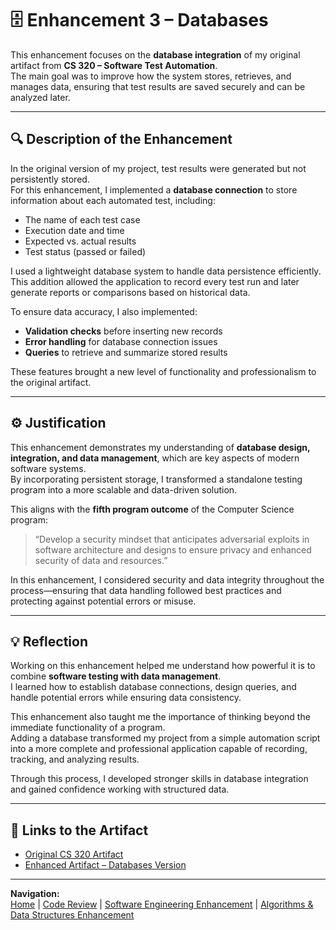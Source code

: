 # 🗄️ Enhancement 3 – Databases

This enhancement focuses on the **database integration** of my original artifact from **CS 320 – Software Test Automation**.  
The main goal was to improve how the system stores, retrieves, and manages data, ensuring that test results are saved securely and can be analyzed later.

---

## 🔍 Description of the Enhancement

In the original version of my project, test results were generated but not persistently stored.  
For this enhancement, I implemented a **database connection** to store information about each automated test, including:
- The name of each test case  
- Execution date and time  
- Expected vs. actual results  
- Test status (passed or failed)

I used a lightweight database system to handle data persistence efficiently.  
This addition allowed the application to record every test run and later generate reports or comparisons based on historical data.

To ensure data accuracy, I also implemented:
- **Validation checks** before inserting new records  
- **Error handling** for database connection issues  
- **Queries** to retrieve and summarize stored results  

These features brought a new level of functionality and professionalism to the original artifact.

---

## ⚙️ Justification

This enhancement demonstrates my understanding of **database design, integration, and data management**, which are key aspects of modern software systems.  
By incorporating persistent storage, I transformed a standalone testing program into a more scalable and data-driven solution.

This aligns with the **fifth program outcome** of the Computer Science program:  
> “Develop a security mindset that anticipates adversarial exploits in software architecture and designs to ensure privacy and enhanced security of data and resources.”

In this enhancement, I considered security and data integrity throughout the process—ensuring that data handling followed best practices and protecting against potential errors or misuse.

---

## 💡 Reflection

Working on this enhancement helped me understand how powerful it is to combine **software testing with data management**.  
I learned how to establish database connections, design queries, and handle potential errors while ensuring data consistency.

This enhancement also taught me the importance of thinking beyond the immediate functionality of a program.  
Adding a database transformed my project from a simple automation script into a more complete and professional application capable of recording, tracking, and analyzing results.

Through this process, I developed stronger skills in database integration and gained confidence working with structured data.

---

## 🧾 Links to the Artifact

- [Original CS 320 Artifact](https://github.com/valeriac12/valeriac12.github.io/blob/main/CS320_Original.zip)
- [Enhanced Artifact – Databases Version](https://github.com/valeriac12/valeriac12.github.io/blob/main/CS320_Enhanced_Databases.zip)


---

**Navigation:**  
[Home](index.html) | [Code Review](code-review.html) | [Software Engineering Enhancement](enhancement1.html) | [Algorithms & Data Structures Enhancement](enhancement2.html)
